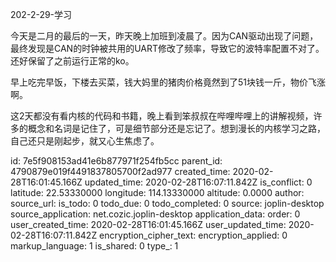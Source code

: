 202-2-29-学习

今天是二月的最后的一天，昨天晚上加班到凌晨了。因为CAN驱动出现了问题，最终发现是CAN的时钟被共用的UART修改了频率，导致它的波特率配置不对了。还好保留了之前运行正常的ko。

早上吃完早饭，下楼去买菜，钱大妈里的猪肉价格竟然到了51块钱一斤，物价飞涨啊。

这2天都没有看内核的代码和书籍，晚上看到笨叔叔在哔哩哔哩上的讲解视频，许多的概念和名词是记住了，可是细节部分还是忘记了。想到漫长的内核学习之路，自己还只是刚起步，就又心生焦虑了。

id: 7e5f908153ad41e6b877971f254fb5cc
parent_id: 4790879e019f4491837805700f2ad977
created_time: 2020-02-28T16:01:45.166Z
updated_time: 2020-02-28T16:07:11.842Z
is_conflict: 0
latitude: 22.53330000
longitude: 114.13330000
altitude: 0.0000
author: 
source_url: 
is_todo: 0
todo_due: 0
todo_completed: 0
source: joplin-desktop
source_application: net.cozic.joplin-desktop
application_data: 
order: 0
user_created_time: 2020-02-28T16:01:45.166Z
user_updated_time: 2020-02-28T16:07:11.842Z
encryption_cipher_text: 
encryption_applied: 0
markup_language: 1
is_shared: 0
type_: 1